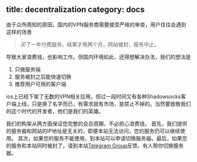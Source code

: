 title: decentralization
category: docs
------------------------------------

由于众所周知的原因，国内的VPN服务商需要接受严格的审查，用户往往会遇到这样的场景

> 买了一年付费服务，结果才用两个月，网站被封，服务中止。

导致大家浪费钱，也影响工作。但国内环境如此，还得想解决办法，我们的想法是

1. 只做服务端
2. 服务被封之后能快速切换
3. 推荐用户可用的客户端

ios上已经下架了无数的VPN相关应用，但过一段时间又有各种Shadowsocks客户端上线，只是换了名字而已，有需求就有市场，是禁止不掉的。当然要致敬我们的这个时代的开发者，他们是我们的英雄。

我们的构架从两方面保证您完整的会员周期，不必担心浪费钱。
首先，我们提供的服务器和网站的IP地址是无关的，即便本站无法访问，您的服务仍可以继续使用。
其次，如果您的服务不能使用，到本站可以申请切换服务器。最后，如果您的服务和本站同时被封了，请到本站[Telegram Group][tgroup]反馈，有人帮你切换服务器。

[tgroup]: https://t.me/joinchat/HdXj7wrC3L_I2I-7DvT8ZQ
